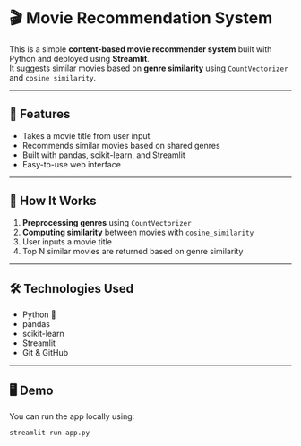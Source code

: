 # 🎬 Movie Recommendation System

This is a simple **content-based movie recommender system** built with Python and deployed using **Streamlit**.  
It suggests similar movies based on **genre similarity** using `CountVectorizer` and `cosine similarity`.

---

## 📌 Features

- Takes a movie title from user input
- Recommends similar movies based on shared genres
- Built with pandas, scikit-learn, and Streamlit
- Easy-to-use web interface

---

## 🚀 How It Works

1. **Preprocessing genres** using `CountVectorizer`
2. **Computing similarity** between movies with `cosine_similarity`
3. User inputs a movie title
4. Top N similar movies are returned based on genre similarity

---

## 🛠️ Technologies Used

- Python 🐍
- pandas
- scikit-learn
- Streamlit
- Git & GitHub

---

## 🖥️ Demo

You can run the app locally using:

```bash
streamlit run app.py
